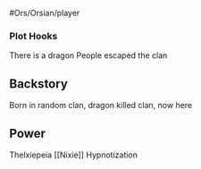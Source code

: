 #Ors/Orsian/player 

### Plot Hooks
There is a dragon
People escaped the clan
## Backstory
Born in random clan, dragon killed clan, now here
## Power
Thelxiepeia
[[Nixie]]
Hypnotization